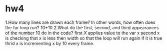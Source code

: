 # hw4
1.How many lines are drawn each frame? In other words, how often does the for loop run?
10+10
2.What do the first, second, and third appearances of the number 10 do in the code?
first X applies value to the var x
second x is checking that x is less then width so that the loop will run again if it is true
thrid x is incrementing x by 10 every frame.

